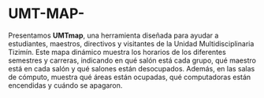 # UMT-MAP-
Presentamos **UMTmap**, una herramienta diseñada para ayudar a estudiantes, maestros, directivos y visitantes de la Unidad Multidisciplinaria Tizimín. Este mapa dinámico muestra los horarios de los diferentes semestres y carreras, indicando en qué salón está cada grupo, qué maestro está en cada salón y qué salones están desocupados. Además, en las salas de cómputo, muestra qué áreas están ocupadas, qué computadoras están encendidas y cuándo se apagaron.
